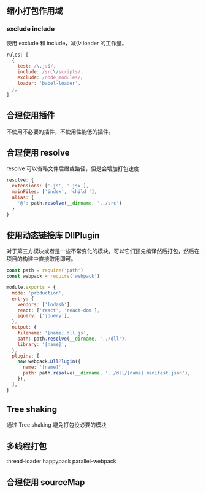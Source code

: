 ## 缩小打包作用域

### exclude include

使用 exclude 和 include，减少 loader 的工作量。

```js
rules: [
  {
    test: /\.js$/,
    include: /src\/scripts/,
    exclude: /node_modules/，
    loader: 'babel-loader',
  },
]
```

## 合理使用插件

不使用不必要的插件，不使用性能低的插件。

## 合理使用 resolve

resolve 可以省略文件后缀或路径，但是会增加打包速度

```js
resolve: {
  extensions: ['.js', '.jsx'],
  mainFiles: ['index', 'child '],
  alias: {
    '@': path.resolve(__dirname, '../src')
  }
}
```

## 使用动态链接库 DllPlugin

对于第三方模块或者是一些不常变化的模块，可以它们预先编译然后打包，然后在项目的构建中直接取用即可。

```js
const path = require('path')
const webpack = require('webpack')

module.exports = {
  mode: 'production',
  entry: {
    vendors: ['lodash'],
    react: ['react', 'react-dom'],
    jquery: ['jquery'],
  },
  output: {
    filename: '[name].dll.js',
    path: path.resolve(__dirname, '../dll'),
    library: '[name]',
  },
  plugins: [
    new webpack.DllPlugin({
      name: '[name]',
      path: path.resolve(__dirname, '../dll/[name].manifest.json'),
    }),
  ],
}
```

## Tree shaking

通过 Tree shaking 避免打包没必要的模块

## 多线程打包

thread-loader happypack parallel-webpack

## 合理使用 sourceMap
